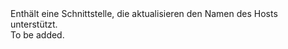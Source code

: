 <Namespace Name="Microsoft.Azure.Management.Network.Fluent.HasHostName.Update">
  <Docs>
    <summary>Enthält eine Schnittstelle, die aktualisieren den Namen des Hosts unterstützt.</summary> 
    <remarks>To be added.</remarks>
  </Docs>
</Namespace>
